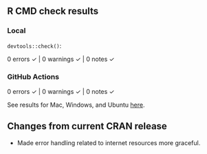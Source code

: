 ## R CMD check results

### Local

`devtools::check()`:

  0 errors ✓ | 0 warnings ✓ | 0 notes ✓

### GitHub Actions

  0 errors ✓ | 0 warnings ✓ | 0 notes ✓

See results for Mac, Windows, and Ubuntu [here](https://github.com/hugheylab/seeker/actions/runs/10567643265).

## Changes from current CRAN release

* Made error handling related to internet resources more graceful.
